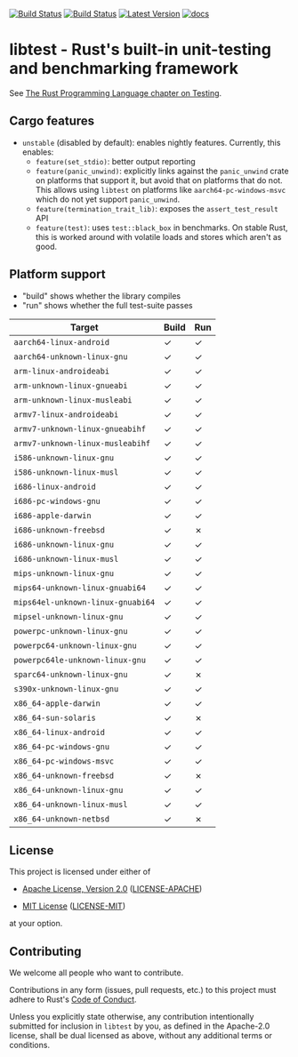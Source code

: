 [![Build Status](https://travis-ci.com/rust-lang/libtest.svg?branch=master)](https://travis-ci.com/rust-lang/libtest) [![Build Status](https://dev.azure.com/rust-lang/libtest/_apis/build/status/libtest-CI?branchName=master)](https://dev.azure.com/rust-lang/libtest/_build/latest?definitionId=1&branchName=master) [![Latest Version]][crates.io] [![docs]][docs.rs]

libtest - Rust's built-in unit-testing and benchmarking framework
===

See [The Rust Programming Language chapter on
Testing](https://doc.rust-lang.org/book/ch11-00-testing.html).

## Cargo features

* `unstable` (disabled by default): enables nightly features. Currently, this enables:
   * `feature(set_stdio)`: better output reporting
   * `feature(panic_unwind)`: explicitly links against the `panic_unwind` crate
     on platforms that support it, but avoid that on platforms that do not. This
     allows using `libtest` on platforms like `aarch64-pc-windows-msvc` which do
     not yet support `panic_unwind`.
   * `feature(termination_trait_lib)`: exposes the `assert_test_result` API     
   * `feature(test)`: uses `test::black_box` in benchmarks. On stable Rust, this is
     worked around with volatile loads and stores which aren't as good.

## Platform support

* "build" shows whether the library compiles
* "run" shows whether the full test-suite passes

| Target                            | Build | Run |
|-----------------------------------|-------|-----|
| `aarch64-linux-android`           | ✓     | ✓   |
| `aarch64-unknown-linux-gnu`       | ✓     | ✓   |
| `arm-linux-androideabi`           | ✓     | ✓   |
| `arm-unknown-linux-gnueabi`       | ✓     | ✓   |
| `arm-unknown-linux-musleabi`      | ✓     | ✓   |
| `armv7-linux-androideabi`         | ✓     | ✓   |
| `armv7-unknown-linux-gnueabihf`   | ✓     | ✓   |
| `armv7-unknown-linux-musleabihf`  | ✓     | ✓   |
| `i586-unknown-linux-gnu`          | ✓     | ✓   |
| `i586-unknown-linux-musl`         | ✓     | ✓   |
| `i686-linux-android`              | ✓     | ✓   |
| `i686-pc-windows-gnu`             | ✓     | ✓   |
| `i686-apple-darwin`               | ✓     | ✓   |
| `i686-unknown-freebsd`            | ✓     | ✗   |
| `i686-unknown-linux-gnu`          | ✓     | ✓   |
| `i686-unknown-linux-musl`         | ✓     | ✓   |
| `mips-unknown-linux-gnu`          | ✓     | ✓   |
| `mips64-unknown-linux-gnuabi64`   | ✓     | ✓   |
| `mips64el-unknown-linux-gnuabi64` | ✓     | ✓   |
| `mipsel-unknown-linux-gnu`        | ✓     | ✓   |
| `powerpc-unknown-linux-gnu`       | ✓     | ✓   |
| `powerpc64-unknown-linux-gnu`     | ✓     | ✓   |
| `powerpc64le-unknown-linux-gnu`   | ✓     | ✓   |
| `sparc64-unknown-linux-gnu`       | ✓     | ✗   |
| `s390x-unknown-linux-gnu`         | ✓     | ✓   |
| `x86_64-apple-darwin`             | ✓     | ✓   |
| `x86_64-sun-solaris`              | ✓     | ✗   |
| `x86_64-linux-android`            | ✓     | ✓   |
| `x86_64-pc-windows-gnu`           | ✓     | ✓   |
| `x86_64-pc-windows-msvc`          | ✓     | ✓   |
| `x86_64-unknown-freebsd`          | ✓     | ✗   |
| `x86_64-unknown-linux-gnu`        | ✓     | ✓   |
| `x86_64-unknown-linux-musl`       | ✓     | ✓   |
| `x86_64-unknown-netbsd`           | ✓     | ✗   |

## License

This project is licensed under either of

* [Apache License, Version 2.0](http://www.apache.org/licenses/LICENSE-2.0)
  ([LICENSE-APACHE](LICENSE-APACHE))

* [MIT License](http://opensource.org/licenses/MIT)
  ([LICENSE-MIT](LICENSE-MIT))

at your option.

## Contributing

We welcome all people who want to contribute.

Contributions in any form (issues, pull requests, etc.) to this project
must adhere to Rust's [Code of Conduct].

Unless you explicitly state otherwise, any contribution intentionally submitted
for inclusion in `libtest` by you, as defined in the Apache-2.0 license, shall
be dual licensed as above, without any additional terms or conditions.

[Code of Conduct]: https://www.rust-lang.org/en-US/conduct.html
[Latest Version]: https://img.shields.io/crates/v/libtest.svg
[crates.io]: https://crates.io/crates/libtest
[docs]: https://docs.rs/libtest/badge.svg
[docs.rs]: https://docs.rs/libtest/
